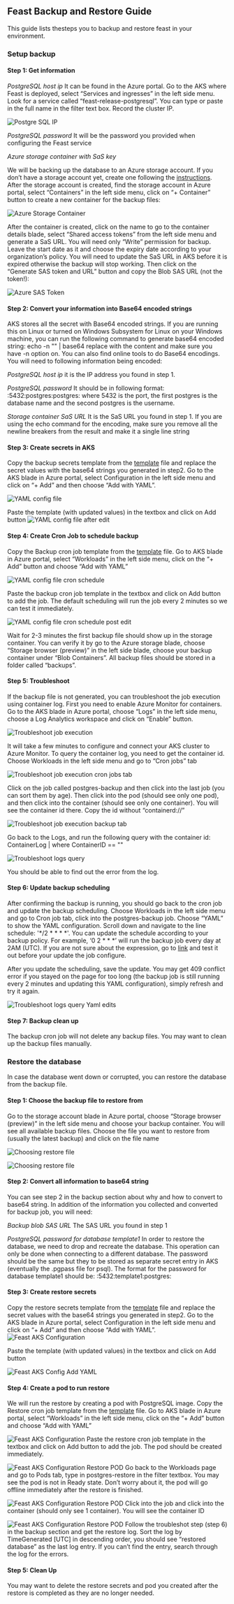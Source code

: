 ## Feast Backup and Restore Guide
This guide lists thesteps you to backup and restore feast in your environment. 

### Setup backup
#### Step 1: Get information

*PostgreSQL host ip*
It can be found in the Azure portal. Go to the AKS where Feast is deployed, select “Services and ingresses” in the left side menu. Look for a service called “feast-release-postgresql”. You can type or paste in the full name in the filter text box. Record the cluster IP.

![Postgre SQL IP](./images/feast_backup_restore/feastbackuprestore1.png)

*PostgreSQL password*
It will be the password you provided when configuring the Feast service

*Azure storage container with SaS key*

We will be backing up the database to an Azure storage account. If you don’t have a storage account yet, create one following the [instructions](https://docs.microsoft.com/en-us/azure/storage/common/storage-account-create?tabs=azure-portal). After the storage account is created, find the storage account in Azure portal, select “Containers” in the left side menu, click on “+ Container” button to create a new container for the backup files:

![Azure Storage Container](./images/feast_backup_restore/feastbackuprestore2.png)

After the container is created, click on the name to go to the container details blade, select “Shared access tokens” from the left side menu and generate a SaS URL. You will need only “Write” permission for backup. Leave the start date as it and choose the expiry date according to your organization’s policy. You will need to update the SaS URL in AKS before it is expired otherwise the backup will stop working. Then click on the “Generate SAS token and URL” button and copy the Blob SAS URL (not the token!):

![Azure SAS Token](./images/feast_backup_restore/feastbackuprestore3.png)

#### Step 2: Convert your information into Base64 encoded strings
AKS stores all the secret with Base64 encoded strings. If you are running this on Linux or turned on Windows Subsystem for Linux on your Windows machine, you can run the following command to generate base64 encoded string:
echo -n "<string-content>" | base64
replace <string-content> with the content and make sure you have -n option on. You can also find online tools to do Base64 encodings. 
You will need to following information being encoded:

*PostgreSQL host ip*
it is the IP address you found in step 1.

*PostgreSQL password*
It should be in following format:
<host>:5432:postgres:postgres:<password>
where 5432 is the port, the first postgres is the database name and the second postgres is the username. 

*Storage container SaS URL*
It is the SaS URL you found in step 1. If you are using the echo command for the encoding, make sure you remove all the newline breakers from the result and make it a single line string

#### Step 3: Create secrets in AKS
Copy the backup secrets template from the [template]() file and replace the secret values with the base64 strings you generated in step2. Go to the AKS blade in Azure portal, select Configuration in the left side menu and click on “+ Add” and then choose “Add with YAML”.

![YAML config file](./images/feast_backup_restore/feastbackuprestore4.png)

Paste the template (with updated values) in the textbox and click on Add button
![YAML config file after edit](./images/feast_backup_restore/feastbackuprestore5.png)

#### Step 4: Create Cron Job to schedule backup
Copy the Backup cron job template from the [template]() file. Go to AKS blade in Azure portal, select “Workloads” in the left side menu, click on the “+ Add” button and choose “Add with YAML”

![YAML config file cron schedule](./images/feast_backup_restore/feastbackuprestore6.png)

Paste the backup cron job template in the textbox and click on Add button to add the job. The default scheduling will run the job every 2 minutes so we can test it immediately.

![YAML config file cron schedule post edit](./images/feast_backup_restore/feastbackuprestore7.png)

Wait for 2-3 minutes the first backup file should show up in the storage container. You can verify it by go to the Azure storage blade, choose “Storage browser (preview)” in the left side blade, choose your backup container under “Blob Containers”. All backup files should be stored in a folder called “backups”.

#### Step 5: Troubleshoot
If the backup file is not generated, you can troubleshoot the job execution using container log. First you need to enable Azure Monitor for containers. Go to the AKS blade in Azure portal, choose “Logs” in the left side menu, choose a Log Analytics workspace and click on “Enable” button.

![Troubleshoot job execution](./images/feast_backup_restore/feastbackuprestore8.png)

It will take a few minutes to configure and connect your AKS cluster to Azure Monitor. To query the container log, you need to get the container id. Choose Workloads in the left side menu and go to “Cron jobs” tab

![Troubleshoot job execution cron jobs tab](./images/feast_backup_restore/feastbackuprestore9.png)

Click on the job called postgres-backup and then click into the last job (you can sort them by age). Then click into the pod (should see only one pod), and then click into the container (should see only one container). You will see the container id there. Copy the id without “containerd://”

![Troubleshoot job execution backup tab](./images/feast_backup_restore/feastbackuprestore10.png)

Go back to the Logs, and run the following query with the container id:
ContainerLog | where ContainerID == "<your-container-id>"

![Troubleshoot logs query](./images/feast_backup_restore/feastbackuprestore11.png)

You should be able to find out the error from the log.

#### Step 6: Update backup scheduling

After confirming the backup is running, you should go back to the cron job and update the backup scheduling. Choose Workloads in the left side menu and go to Cron job tab, click into the postgres-backup job. Choose “YAML” to show the YAML configuration. Scroll down and navigate to the line schedule: '*/2 * * * *'. 
You can update the schedule according to your backup policy. For example, ‘0 2 * * *’ will run the backup job every day at 2AM (UTC). If you are not sure about the expression, go to [link](https://crontab.guru/) and test it out before your update the job configure. 

After you update the scheduling, save the update. You may get 409 conflict error if you stayed on the page for too long (the backup job is still running every 2 minutes and updating this YAML configuration), simply refresh and try it again.

![Troubleshoot logs query Yaml edits](./images/feast_backup_restore/feastbackuprestore12.png)

#### Step 7: Backup clean up

The backup cron job will not delete any backup files. You may want to clean up the backup files manually.


### Restore the database
In case the database went down or corrupted, you can restore the database from the backup file.

#### Step 1: Choose the backup file to restore from
Go to the storage account blade in Azure portal, choose “Storage browser (preview)” in the left side menu and choose your backup container. You will see all available backup files. Choose the file you want to restore from (usually the latest backup) and click on the file name

![Choosing restore file](./images/feast_backup_restore/feastbackuprestore13.png)

![Choosing restore file](./images/feast_backup_restore/feastbackuprestore14.png)


#### Step 2: Convert all information to base64 string
You can see step 2 in the backup section about why and how to convert to base64 string. In addition of the information you collected and converted for backup job, you will need:

*Backup blob SAS URL*
The SAS URL you found in step 1

*PostgreSQL password for database template1*
In order to restore the database, we need to drop and recreate the database. This operation can only be done when connecting to a different database. The password should be the same but they to be stored as separate secret entry in AKS (eventually the .pgpass file for psql). The format for the password for database template1 should be:
<host>:5432:template1:postgres:<password>

#### Step 3: Create restore secrets
Copy the restore secrets template from the [template]() file and replace the secret values with the base64 strings you generated in step2. Go to the AKS blade in Azure portal, select Configuration in the left side menu and click on “+ Add” and then choose “Add with YAML”.
![Feast AKS Configuration](./images/feast_backup_restore/feastbackuprestore15.png)

Paste the template (with updated values) in the textbox and click on Add button

![Feast AKS Config Add YAML](./images/feast_backup_restore/feastbackuprestore16.png)

#### Step 4: Create a pod to run restore
We will run the restore by creating a pod with PostgreSQL image. Copy the Restore cron job template from the [template]() file. Go to AKS blade in Azure portal, select “Workloads” in the left side menu, click on the “+ Add” button and choose “Add with YAML”

![Feast AKS Configuration](./images/feast_backup_restore/feastbackuprestore17.png)
Paste the restore cron job template in the textbox and click on Add button to add the job. The pod should be created immediately.

![Feast AKS Configuration Restore POD](./images/feast_backup_restore/feastbackuprestore18.png)
Go back to the Workloads page and go to Pods tab, type in postgres-restore in the filter textbox. You may see the pod is not in Ready state. Don’t worry about it, the pod will go offline immediately after the restore is finished. 

![Feast AKS Configuration Restore POD](./images/feast_backup_restore/feastbackuprestore19.png)
Click into the job and click into the container (should only see 1 container). You will see the container ID

![Feast AKS Configuration Restore POD](./images/feast_backup_restore/feastbackuprestore20.png)
Follow the troubleshot step (step 6) in the backup section and get the restore log. Sort the log by TimeGenerated [UTC] in descending order, you should see “restored database” as the last log entry. If you can’t find the entry, search through the log for the errors.

#### Step 5: Clean Up
You may want to delete the restore secrets and pod you created after the restore is completed as they are no longer needed.


